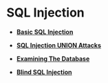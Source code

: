 # SQL Injection 

- [**Basic SQL Injection**](https://github.com/hackerbytrade/Hacker-Docs/blob/a9f4feb43e8a07dae8c2e2e6ddd26f8f399e462f/PortSwigger/sql_basic.md)

- [**SQL Injection UNION Attacks**](https://github.com/hackerbytrade/Hacker-Docs/blob/a9f4feb43e8a07dae8c2e2e6ddd26f8f399e462f/PortSwigger/sql_union.md)

- [**Examining The Database**](https://github.com/hackerbytrade/Hacker-Docs/blob/a9f4feb43e8a07dae8c2e2e6ddd26f8f399e462f/PortSwigger/sql_examine_database.md)

- [**Blind SQL Injection**](https://github.com/hackerbytrade/Hacker-Docs/blob/a9f4feb43e8a07dae8c2e2e6ddd26f8f399e462f/PortSwigger/sql_blind.md)


